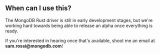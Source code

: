 ## When can I use this?

The MongoDB Rust driver is still in early development stages, but we're working hard towards being able to release an alpha once everything is ready.

If you're interested in hearing once that's available, shoot me an email at **&#115;&#97;&#109;&#46;&#114;&#111;&#115;&#115;&#105;&#64;&#109;&#111;&#110;&#103;&#111;&#100;&#98;&#46;&#99;&#111;&#109;**!
